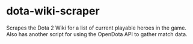 # dota-wiki-scraper
Scrapes the Dota 2 Wiki for a list of current playable heroes in the game. Also has another script for using the OpenDota API to gather match data.
